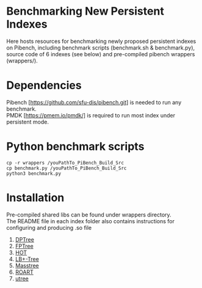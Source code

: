 # Benchmarking New Persistent Indexes

Here hosts resources for benchmarking newly proposed persistent indexes on Pibench, including benchmark scripts (benchmark.sh & benchmark.py), source code of 6 indexes (see below) and pre-compiled pibench wrappers (wrappers/).

# Dependencies
Pibench [https://github.com/sfu-dis/pibench.git] is needed to run any benchmark. <br/>
PMDK [https://pmem.io/pmdk/] is required to run most index under persistent mode. <br/>

# Python benchmark scripts
```
cp -r wrappers /youPathTo_PiBench_Build_Src 
cp benchmark.py /youPathTo_PiBench_Build_Src
python3 benchmark.py
```

# Installation
Pre-compiled shared libs can be found under wrappers directory.<br/>
The README file in each index folder also contains instructions for configuring and producing .so file
1. [DPTree](DPTree/README.md)
2. [FPTree](FP-Tree/README.md)
3. [HOT](Hot/README.md)
4. [LB+-Tree](LB+-Tree/README.md)
5. [Masstree](Masstree/README.md)
6. [ROART](ROART/README.md)
7. [utree](utree/README.md)
